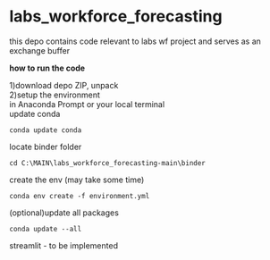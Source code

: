 # labs_workforce_forecasting

this depo contains code relevant to labs wf project and serves as an exchange buffer        

<b>how to run the code</b>   
              
1)download depo ZIP, unpack        
2)setup the environment              
in Anaconda Prompt or your local terminal       
update conda
```
conda update conda
```
locate binder folder 
```        
cd C:\MAIN\labs_workforce_forecasting-main\binder   
```         
create the env (may take some time)
```
conda env create -f environment.yml         
```     
(optional)update all packages
```
conda update --all    
```    





streamlit - to be implemented

